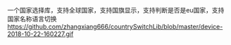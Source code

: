 一个国家选择库，支持全球国家，支持国旗显示，支持判断是否是eu国家，支持国家名称语言切换
https://github.com/zhangxiang666/countrySwitchLib/blob/master/device-2018-10-22-160227.gif
